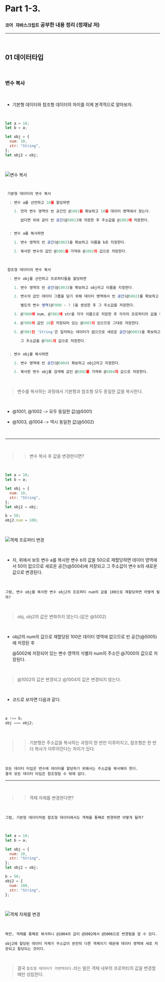 # Part 1-3.

### `코어 자바스크립트` 공부한 내용 정리 (정재남 저)

---

<br>

## 01 데이터타입

<br>

### 변수 복사

<br>

- 기본형 데이터와 참조형 데이터의 차이를 이제 본격적으로 알아보자.

<br>

```js
let a = 10;
let b = a;

let obj = {
  num: 10,
  str: "String",
};
let obj2 = obj;
```

<br>

![변수 복사](https://user-images.githubusercontent.com/79234473/135458606-c51e2759-f746-4b46-8ef7-8409dc7c5c5c.png)

<br>

```js
 기본형 데이터의 변수 복사

  : 변수 a를 선언하고 10을 할당하면

    1. 먼저 변수 영역의 빈 공간인 @1001을 확보하고 10을 데이터 영역에서 찾는다.

       없다면 위와 같이 빈 공간(@5001)에 저장한 후 주소값을 @1001에 저장한다.


  : 변수 a를 복사하면

    1. 변수 영역의 빈 공간(@1002)을 확보하고 이름을 b로 지정한다.

    2. 복사한 변수의 값인 @5001을 가져와 @1002의 값으로 저장한다.

```

<br>

```js
 참조형 데이터의 변수 복사

  : 변수 obj를 선언하고 프로퍼티들을 할당하면

    1. 변수 영역의 빈 공간(@1003)을 확보하고 obj라고 이름을 지정한다.

    2. 변수의 값인 데이터 그룹을 담기 위해 데이터 영역에서 빈 공간(@5002)를 확보하고

       별도의 변수 영역(@7000 ~ ? )을 생성한 후 그 주소값을 저장한다.

    3. @7000에 num, @7001에 str을 각각 이름으로 저장한 후 각각의 프로퍼티의 값을 데이터 영역에서 찾는다.

    4. @7000의 값인 10은 저장되어 있는 @5001이 있으므로 그대로 저장한다.

    5. @7001인 'String'은 일치하는 데이터가 없으므로 새로운 공간(@5003)을 확보하고 저장한 후

       그 주소값을 @7001의 값으로 저장한다.


  : 변수 obj를 복사하면

    1. 변수 영역에 빈 공간(@5004) 확보하고 obj2라고 지정한다.

    2. 복사한 변수 obj를 검색해 값인 @5002를 가져와 @5004의 값으로 저장한다.
```

<br>

> 변수를 복사하는 과정에서 기본형과 참조형 모두 동일한 값을 복사한다.

<br>

- @1001, @1002 -> 모두 동일한 값(@5001)

- @1003, @1004 -> 역시 동일한 값(@5002)

<br>

---

<br>

> > 변수 복사 후 값을 변경한다면?

<br>

```js
let a = 10;
let b = a;

let obj = {
  num: 10,
  str: "String",
};
let obj2 = obj;

b = 50;
obj2.num = 100;
```

<br>

![객체 프로퍼티 변경](https://user-images.githubusercontent.com/79234473/135456519-5a5fcd1e-56af-47e2-84be-bbc4328fbcee.png)

<br>

- 자, 위에서 보듯 변수 a를 복사한 변수 b의 값을 50으로 재할당하면 데이터 영역에서 50이 없으므로 새로운 공간(@5004)에 저장되고 그 주소값이 변수 b의 새로운 값으로 변경된다.

<br>

```
그럼, 변수 obj를 복사한 변수 obj2의 프로퍼티 num의 값을 100으로 재할당하면 어떻게 될까?
```

<br>

> obj, obj2의 값은 변화하지 않는다.(같은 @5002)

<br>

- obj2의 num의 값으로 재할당된 100은 데이터 영역에 없으므로 빈 공간(@5005)에 저장된 후

  @5002에 저장되어 있는 변수 영역의 식별자 num의 주소인 @7000의 값으로 저장된다.

<br>

> @1002의 값은 변경되고 @1004의 값은 변경되지 않는다.

<br>

- 코드로 보자면 다음과 같다.

<br>

```js
a !== b;
obj === obj2;
```

<br>

> > 기본형은 주소값을 복사하는 과정이 한 번만 이루어지고, 참조형은 한 번 더 복사가 이루어진다는 차이가 있다.

<br>

```
모든 데이터 타입은 변수에 데이터를 할당하기 위해서는 주소값을 복사해야 한다.
결국 모든 데이터 타입은 참조형일 수 밖에 없다.
```

---

<br>

> > 객체 자체를 변경한다면?

<br>

```
그럼, 기본형 데이터처럼 참조형 데이터에서도 객체를 통째로 변경하면 어떻게 될까?
```

<br>

```js
let a = 10;
let b = a;

let obj = {
  num: 10,
  str: "String",
};
let obj2 = obj;

b = 50;
obj2 = {
  num: 100,
  str: "String",
};
```

<br>

![객체 자체를 변경](https://user-images.githubusercontent.com/79234473/135456533-8a301ac4-6f2c-46a7-88f8-d4258cc46e3a.png)

<br>

```
짜잔, 객체를 통째로 복사하니 @1004의 값이 @5002에서 @5006으로 변경됨을 알 수 있다.

obj2에 할당된 데이터 자체가 주소값이 완전히 다른 객체이기 때문에 데이터 영역에 새로 저장되고 할당되는 것이다.
```

<br>

> 결국 `참조형 데이터가 가변적이다.`라는 말은 객체 내부의 프로퍼티의 값을 변경할 때만 성립한다.
